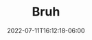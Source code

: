 ---
title: "Bruh"
description: 
date: 2022-07-11T16:12:18-06:00
image: 
math: 
license: 
hidden: false
comments: true
draft: true
---